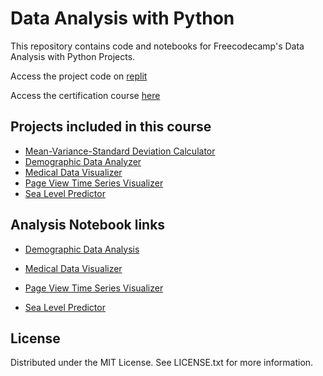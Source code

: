 # Data Analysis with Python
This repository contains code and notebooks for Freecodecamp's Data Analysis with Python Projects.

Access the project code on [replit](https://replit.com/@sharmas1ddharth) 

Access the certification course [here](https://www.freecodecamp.org/learn/data-analysis-with-python/)

## Projects included in this course
- [Mean-Variance-Standard Deviation Calculator](https://github.com/sharmas1ddharth/Data-Analysis-with-python/tree/main/Mean-Variance-Standard_Deviation_Calculator)
- [Demographic Data Analyzer](https://github.com/sharmas1ddharth/Data-Analysis-with-python/tree/main/Demographic-data-analysis)
- [Medical Data Visualizer](https://github.com/sharmas1ddharth/Data-Analysis-with-python/tree/main/Medical-data-visualizer)
- [Page View Time Series Visualizer](https://github.com/sharmas1ddharth/Data-Analysis-with-python/tree/main/Freecodecamp-forum-page-views-time-series-visualizer)
- [Sea Level Predictor](https://github.com/sharmas1ddharth/Data-Analysis-with-python/tree/main/Sea-level-predictor)

## Analysis Notebook links

- [Demographic Data Analysis](https://datalore.jetbrains.com/notebook/jGVfrtnn5vDdWyQIY8plrD/8yJ26q6QeqTJFmsGTvVldS/)
- [Medical Data Visualizer](https://datalore.jetbrains.com/notebook/jGVfrtnn5vDdWyQIY8plrD/waxUSxyZPCsSaf3ngdKWTI/)

- [Page View Time Series Visualizer](https://datalore.jetbrains.com/notebook/jGVfrtnn5vDdWyQIY8plrD/4TgeJ2r11SFhhs3W5dIn2u/)

- [Sea Level Predictor](https://datalore.jetbrains.com/notebook/jGVfrtnn5vDdWyQIY8plrD/X0xwgACMQiUlZBN45A4sUf)


## License
Distributed under the MIT License. See LICENSE.txt for more information.
